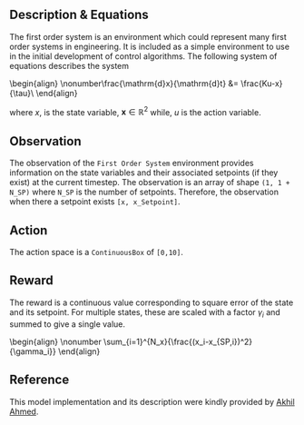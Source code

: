 <script type="text/javascript"
  src="https://cdnjs.cloudflare.com/ajax/libs/mathjax/2.7.0/MathJax.js?config=TeX-AMS_CHTML">
</script>
<script type="text/x-mathjax-config">
  MathJax.Hub.Config({
    tex2jax: {
      inlineMath: [['$','$'], ['\\(','\\)']],
      processEscapes: true},
      jax: ["input/TeX","input/MathML","input/AsciiMath","output/CommonHTML"],
      extensions: ["tex2jax.js","mml2jax.js","asciimath2jax.js","MathMenu.js","MathZoom.js","AssistiveMML.js", "[Contrib]/a11y/accessibility-menu.js"],
      TeX: {
      extensions: ["AMSmath.js","AMSsymbols.js","noErrors.js","noUndefined.js"],
      equationNumbers: {
      autoNumber: "AMS"
      }
    }
  });
</script>


## Description & Equations
The first order system is an environment which could represent many first order systems in engineering. It is included as a simple environment to use in the initial development of control algorithms. The following system of equations describes the system


\begin{align}
  \nonumber\frac{\mathrm{d}x}{\mathrm{d}t} &= \frac{Ku-x}{\tau}\\
\end{align}



where $x$, is the state variable, $\mathbf{x} \in \mathbb{R}^2$ while, $u$ is the action variable.

## Observation
The observation of the `First Order System` environment provides information on the state variables and their associated setpoints (if they exist) at the current timestep. The observation is an array of shape `(1, 1 + N_SP)` where `N_SP` is the number of setpoints. Therefore, the observation when there a setpoint exists
``[x, x_Setpoint]``.

## Action
The action space is a `ContinuousBox` of `[0,10]`.

## Reward

The reward is a continuous value corresponding to square error of the state and its setpoint. For multiple states, these are scaled with a factor $\gamma_i$ and summed to give a single value.


\begin{align}
\nonumber \sum_{i=1}^{N_x}{\frac{(x_i-x_{SP,i})^2}{\gamma_i}}
\end{align}


## Reference

This model implementation and its description were kindly provided by [Akhil Ahmed](https://scholar.google.com/citations?user=AS34x7cAAAAJ). 
